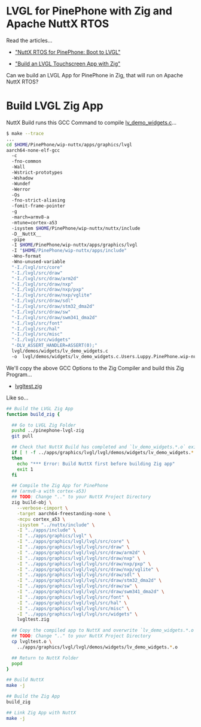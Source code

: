 # LVGL for PinePhone with Zig and Apache NuttX RTOS

Read the articles...

-   ["NuttX RTOS for PinePhone: Boot to LVGL"](https://lupyuen.github.io/articles/lvgl2)

-   ["Build an LVGL Touchscreen App with Zig"](https://lupyuen.github.io/articles/lvgl)

Can we build an LVGL App for PinePhone in Zig, that will run on Apache NuttX RTOS?

# Build LVGL Zig App

NuttX Build runs this GCC Command to compile [lv_demo_widgets.c](https://github.com/lvgl/lvgl/blob/v8.3.3/demos/widgets/lv_demo_widgets.c#L202-L528)...

```bash
$ make --trace
...
cd $HOME/PinePhone/wip-nuttx/apps/graphics/lvgl
aarch64-none-elf-gcc
  -c
  -fno-common
  -Wall
  -Wstrict-prototypes
  -Wshadow
  -Wundef
  -Werror
  -Os
  -fno-strict-aliasing
  -fomit-frame-pointer
  -g
  -march=armv8-a
  -mtune=cortex-a53
  -isystem $HOME/PinePhone/wip-nuttx/nuttx/include
  -D__NuttX__ 
  -pipe
  -I $HOME/PinePhone/wip-nuttx/apps/graphics/lvgl
  -I "$HOME/PinePhone/wip-nuttx/apps/include"
  -Wno-format
  -Wno-unused-variable
  "-I./lvgl/src/core"
  "-I./lvgl/src/draw"
  "-I./lvgl/src/draw/arm2d"
  "-I./lvgl/src/draw/nxp"
  "-I./lvgl/src/draw/nxp/pxp"
  "-I./lvgl/src/draw/nxp/vglite"
  "-I./lvgl/src/draw/sdl"
  "-I./lvgl/src/draw/stm32_dma2d"
  "-I./lvgl/src/draw/sw"
  "-I./lvgl/src/draw/swm341_dma2d"
  "-I./lvgl/src/font"
  "-I./lvgl/src/hal"
  "-I./lvgl/src/misc"
  "-I./lvgl/src/widgets"
  "-DLV_ASSERT_HANDLER=ASSERT(0);"   
  lvgl/demos/widgets/lv_demo_widgets.c
  -o  lvgl/demos/widgets/lv_demo_widgets.c.Users.Luppy.PinePhone.wip-nuttx.apps.graphics.lvgl.o
```

We'll copy the above GCC Options to the Zig Compiler and build this Zig Program...

-   [lvgltest.zig](https://github.com/lupyuen/zig-lvgl-nuttx/blob/main/lvgltest.zig)

Like so...

```bash
## Build the LVGL Zig App
function build_zig {

  ## Go to LVGL Zig Folder
  pushd ../pinephone-lvgl-zig
  git pull

  ## Check that NuttX Build has completed and `lv_demo_widgets.*.o` exists
  if [ ! -f ../apps/graphics/lvgl/lvgl/demos/widgets/lv_demo_widgets.*.o ] 
  then
    echo "*** Error: Build NuttX first before building Zig app"
    exit 1
  fi

  ## Compile the Zig App for PinePhone 
  ## (armv8-a with cortex-a53)
  ## TODO: Change ".." to your NuttX Project Directory
  zig build-obj \
    --verbose-cimport \
    -target aarch64-freestanding-none \
    -mcpu cortex_a53 \
    -isystem "../nuttx/include" \
    -I "../apps/include" \
    -I "../apps/graphics/lvgl" \
    -I "../apps/graphics/lvgl/lvgl/src/core" \
    -I "../apps/graphics/lvgl/lvgl/src/draw" \
    -I "../apps/graphics/lvgl/lvgl/src/draw/arm2d" \
    -I "../apps/graphics/lvgl/lvgl/src/draw/nxp" \
    -I "../apps/graphics/lvgl/lvgl/src/draw/nxp/pxp" \
    -I "../apps/graphics/lvgl/lvgl/src/draw/nxp/vglite" \
    -I "../apps/graphics/lvgl/lvgl/src/draw/sdl" \
    -I "../apps/graphics/lvgl/lvgl/src/draw/stm32_dma2d" \
    -I "../apps/graphics/lvgl/lvgl/src/draw/sw" \
    -I "../apps/graphics/lvgl/lvgl/src/draw/swm341_dma2d" \
    -I "../apps/graphics/lvgl/lvgl/src/font" \
    -I "../apps/graphics/lvgl/lvgl/src/hal" \
    -I "../apps/graphics/lvgl/lvgl/src/misc" \
    -I "../apps/graphics/lvgl/lvgl/src/widgets" \
    lvgltest.zig

  ## Copy the compiled app to NuttX and overwrite `lv_demo_widgets.*.o`
  ## TODO: Change ".." to your NuttX Project Directory
  cp lvgltest.o \
    ../apps/graphics/lvgl/lvgl/demos/widgets/lv_demo_widgets.*.o

  ## Return to NuttX Folder
  popd
}

## Build NuttX
make -j

## Build the Zig App
build_zig

## Link Zig App with NuttX
make -j
```
